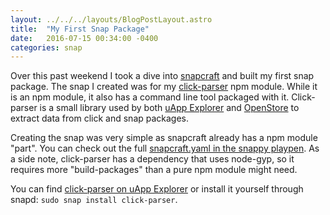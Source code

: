 ```yaml
---
layout: ../../../layouts/BlogPostLayout.astro
title:  "My First Snap Package"
date:   2016-07-15 00:34:00 -0400
categories: snap
---
```


Over this past weekend I took a dive into [snapcraft](http://snapcraft.io/)
and built my first snap package. The snap I created was for my
[click-parser](https://github.com/bhdouglass/click-parser) npm module. While
it is an npm module, it also has a command line tool packaged with it.
Click-parser is a small library used by both [uApp Explorer](https://uappexplorer.com/)
and [OpenStore](https://open-store.io/) to extract data from click
and snap packages.

Creating the snap was very simple as snapcraft already has a npm module "part".
You can check out the full
[snapcraft.yaml in the snappy playpen](https://github.com/ubuntu/snappy-playpen/blob/master/click-parser/snapcraft.yaml).
As a side note, click-parser has a dependency that uses node-gyp, so it requires
more "build-packages" than a pure npm module might need.

You can find [click-parser on uApp Explorer](https://uappexplorer.com/app/click-parser.bhdouglass)
or install it yourself through snapd: `sudo snap install click-parser`.
